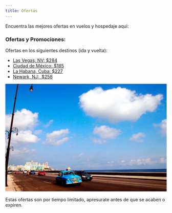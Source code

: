 ```yaml
---
title: Ofertas
---
```


Encuentra las mejores ofertas en vuelos y hospedaje aqui:

### Ofertas y Promociones:

Ofertas en los siguientes destinos (ida y vuelta):

* <a href="http://bit.ly/2H9vlff" target="_blank">Las Vegas, NV: $284</a>
* <a href="http://bit.ly/2PU5oEj" target="_blank">Ciudad de México: $185</a>
* <a href="http://bit.ly/2WE8n6J" target="_blank">La Habana, Cuba: $227</a>
* <a href="http://bit.ly/2H9I56M" target="_blank">Newark, NJ:  $258</a>

![la habana](./photo-1465070845512-2b2dbdc6df66.jpeg)

Estas ofertas son por tiempo limitado, apresurate antes de que se acaben o expiren.
